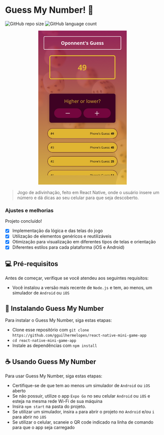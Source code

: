 # Guess My Number! 🎲

![GitHub repo size](https://img.shields.io/github/repo-size/gguilhermelopes/react-native-mini-game-app?style=for-the-badge)
![GitHub language count](https://img.shields.io/github/languages/count/gguilhermelopes/react-native-mini-game-app?style=for-the-badge)

<p align="center">
<img src="./screenshot.png" alt="exemplo imagem" height="500px">
</p>

> Jogo de adivinhação, feito em React Native, onde o usuário insere um número e dá dicas ao seu celular para que seja descoberto.

### Ajustes e melhorias

Projeto concluído!

- [x] Implementação da lógica e das telas do jogo
- [x] Utilização de elementos genéricos e reutilizáveis
- [x] Otimização para visualização em diferentes tipos de telas e orientação
- [x] Diferentes estilos para cada plataforma (iOS e Android)

## 💻 Pré-requisitos

Antes de começar, verifique se você atendeu aos seguintes requisitos:

- Você instalou a versão mais recente de `Node.js` e tem, ao menos, um simulador de `Android` ou `iOS`

## 🚀 Instalando Guess My Number

Para instalar o Guess My Number, siga estas etapas:

- Clone esse repositório com `git clone https://github.com/gguilhermelopes/react-native-mini-game-app`
- `cd react-native-mini-game-app`
- Instale as dependências com `npm install`

## ☕ Usando Guess My Number

Para usar Guess My Number, siga estas etapas:

- Certifique-se de que tem ao menos um simulador de `Android` ou `iOS` aberto
- Se não possuir, utilize o app `Expo Go` no seu celular `Android` ou `iOS` e esteja na mesma rede Wi-Fi de sua máquina
- Insira `npm start` na pasta do projeto.
- Se utilizar um simulador, insira `a` para abrir o projeto no `Android` e/ou `i` para abrir no `iOS`
- Se utilizar o celular, scaneie o QR code indicado na linha de comando para que o app seja carregado
